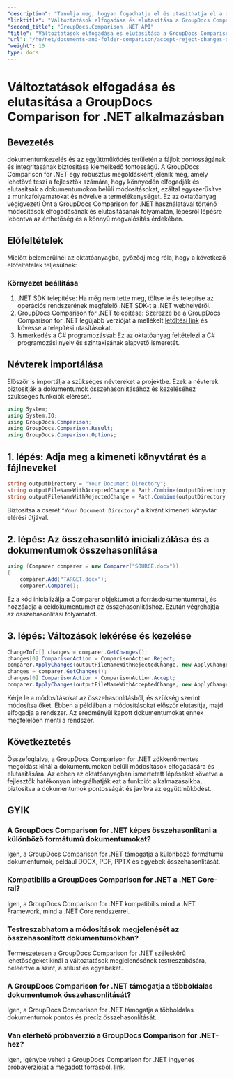 ```yaml
---
"description": "Tanulja meg, hogyan fogadhatja el és utasíthatja el a dokumentumok módosításait a GroupDocs Comparison for .NET segítségével. Egyszerűsítse dokumentum-munkafolyamatait könnyedén."
"linktitle": "Változtatások elfogadása és elutasítása a GroupDocs Comparison for .NET alkalmazásban"
"second_title": "GroupDocs.Comparison .NET API"
"title": "Változtatások elfogadása és elutasítása a GroupDocs Comparison for .NET alkalmazásban"
"url": "/hu/net/documents-and-folder-comparison/accept-reject-changes-dotnet/"
"weight": 10
type: docs
---
```

# Változtatások elfogadása és elutasítása a GroupDocs Comparison for .NET alkalmazásban

## Bevezetés
dokumentumkezelés és az együttműködés területén a fájlok pontosságának és integritásának biztosítása kiemelkedő fontosságú. A GroupDocs Comparison for .NET egy robusztus megoldásként jelenik meg, amely lehetővé teszi a fejlesztők számára, hogy könnyedén elfogadják és elutasítsák a dokumentumokon belüli módosításokat, ezáltal egyszerűsítve a munkafolyamatokat és növelve a termelékenységet. Ez az oktatóanyag végigvezeti Önt a GroupDocs Comparison for .NET használatával történő módosítások elfogadásának és elutasításának folyamatán, lépésről lépésre lebontva az érthetőség és a könnyű megvalósítás érdekében.
## Előfeltételek
Mielőtt belemerülnél az oktatóanyagba, győződj meg róla, hogy a következő előfeltételek teljesülnek:
### Környezet beállítása
1. .NET SDK telepítése: Ha még nem tette meg, töltse le és telepítse az operációs rendszerének megfelelő .NET SDK-t a .NET webhelyéről.
2. GroupDocs Comparison for .NET telepítése: Szerezze be a GroupDocs Comparison for .NET legújabb verzióját a mellékelt [letöltési link](https://releases.groupdocs.com/comparison/net/) és kövesse a telepítési utasításokat.
3. Ismerkedés a C# programozással: Ez az oktatóanyag feltételezi a C# programozási nyelv és szintaxisának alapvető ismeretét.

## Névterek importálása
Először is importálja a szükséges névtereket a projektbe. Ezek a névterek biztosítják a dokumentumok összehasonlításához és kezeléséhez szükséges funkciók elérését.

```csharp
using System;
using System.IO;
using GroupDocs.Comparison;
using GroupDocs.Comparison.Result;
using GroupDocs.Comparison.Options;
```
## 1. lépés: Adja meg a kimeneti könyvtárat és a fájlneveket
```csharp
string outputDirectory = "Your Document Directory";
string outputFileNameWithAcceptedChange = Path.Combine(outputDirectory, "RESULT_WITH_ACCEPTED_CHANGE.docx");
string outputFileNameWithRejectedChange = Path.Combine(outputDirectory, "RESULT_WITH_REJECTED_CHANGE.docx");
```
Biztosítsa a cserét `"Your Document Directory"` a kívánt kimeneti könyvtár elérési útjával.
## 2. lépés: Az összehasonlító inicializálása és a dokumentumok összehasonlítása
```csharp
using (Comparer comparer = new Comparer("SOURCE.docx"))
{
    comparer.Add("TARGET.docx");
    comparer.Compare();
```
Ez a kód inicializálja a Comparer objektumot a forrásdokumentummal, és hozzáadja a céldokumentumot az összehasonlításhoz. Ezután végrehajtja az összehasonlítási folyamatot.
## 3. lépés: Változások lekérése és kezelése
```csharp
ChangeInfo[] changes = comparer.GetChanges();
changes[0].ComparisonAction = ComparisonAction.Reject;
comparer.ApplyChanges(outputFileNameWithRejectedChange, new ApplyChangeOptions { Changes = changes, SaveOriginalState = true });
changes = comparer.GetChanges();
changes[0].ComparisonAction = ComparisonAction.Accept;
comparer.ApplyChanges(outputFileNameWithAcceptedChange, new ApplyChangeOptions { Changes = changes });
```
Kérje le a módosításokat az összehasonlításból, és szükség szerint módosítsa őket. Ebben a példában a módosításokat először elutasítja, majd elfogadja a rendszer. Az eredményül kapott dokumentumokat ennek megfelelően menti a rendszer.

## Következtetés
Összefoglalva, a GroupDocs Comparison for .NET zökkenőmentes megoldást kínál a dokumentumokon belüli módosítások elfogadására és elutasítására. Az ebben az oktatóanyagban ismertetett lépéseket követve a fejlesztők hatékonyan integrálhatják ezt a funkciót alkalmazásaikba, biztosítva a dokumentumok pontosságát és javítva az együttműködést.
## GYIK
### A GroupDocs Comparison for .NET képes összehasonlítani a különböző formátumú dokumentumokat?
Igen, a GroupDocs Comparison for .NET támogatja a különböző formátumú dokumentumok, például DOCX, PDF, PPTX és egyebek összehasonlítását.
### Kompatibilis a GroupDocs Comparison for .NET a .NET Core-ral?
Igen, a GroupDocs Comparison for .NET kompatibilis mind a .NET Framework, mind a .NET Core rendszerrel.
### Testreszabhatom a módosítások megjelenését az összehasonlított dokumentumokban?
Természetesen a GroupDocs Comparison for .NET széleskörű lehetőségeket kínál a változtatások megjelenésének testreszabására, beleértve a színt, a stílust és egyebeket.
### A GroupDocs Comparison for .NET támogatja a többoldalas dokumentumok összehasonlítását?
Igen, a GroupDocs Comparison for .NET támogatja a többoldalas dokumentumok pontos és precíz összehasonlítását.
### Van elérhető próbaverzió a GroupDocs Comparison for .NET-hez?
Igen, igénybe veheti a GroupDocs Comparison for .NET ingyenes próbaverzióját a megadott forrásból. [link](https://releases.groupdocs.com/).